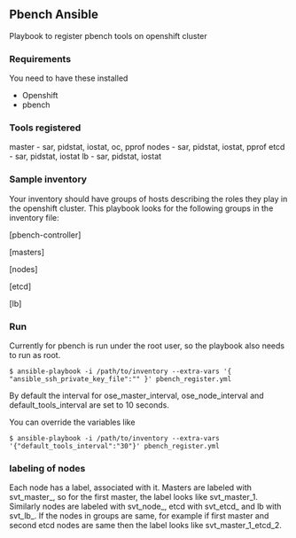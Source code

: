 ## Pbench Ansible
Playbook to register pbench tools on openshift cluster

### Requirements
You need to have these installed
   - Openshift
   - pbench

### Tools registered
master - sar, pidstat, iostat, oc, pprof
nodes - sar, pidstat, iostat, pprof
etcd - sar, pidstat, iostat
lb - sar, pidstat, iostat

### Sample inventory
Your inventory should have groups of hosts describing the roles they play in the openshift cluster. This playbook looks for the following groups in the inventory file:

[pbench-controller]

[masters]

[nodes]

[etcd]

[lb]

### Run
Currently for pbench is run under the root user, so the playbook also needs to run as root.
```
$ ansible-playbook -i /path/to/inventory --extra-vars '{ "ansible_ssh_private_key_file":"" }' pbench_register.yml
```
By default the interval for ose_master_interval, ose_node_interval and default_tools_interval are set to 10 seconds.

You can override the variables like
```
$ ansible-playbook -i /path/to/inventory --extra-vars '{"default_tools_interval":"30"}' pbench_register.yml
```
### labeling of nodes
Each node has a label, <index> associated with it. Masters are labeled with svt_master_<index>, so for the first master, the label looks like svt_master_1. Similarly nodes are labeled with svt_node_<index>, etcd with svt_etcd_<index> and lb with svt_lb_<index>. If the nodes in groups are same, for example if first master and second etcd nodes are same then the label looks like svt_master_1_etcd_2.
